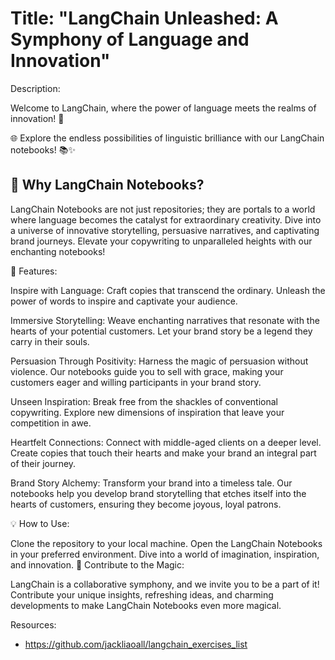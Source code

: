 # Title: "LangChain Unleashed: A Symphony of Language and Innovation"

Description:

Welcome to LangChain, where the power of language meets the realms of innovation! 🚀

🌐 Explore the endless possibilities of linguistic brilliance with our LangChain notebooks! 📚✨


## 🚀 Why LangChain Notebooks?

LangChain Notebooks are not just repositories; they are portals to a world where language becomes the catalyst for extraordinary creativity. Dive into a universe of innovative storytelling, persuasive narratives, and captivating brand journeys. Elevate your copywriting to unparalleled heights with our enchanting notebooks!

🌟 Features:

Inspire with Language: Craft copies that transcend the ordinary. Unleash the power of words to inspire and captivate your audience.

Immersive Storytelling: Weave enchanting narratives that resonate with the hearts of your potential customers. Let your brand story be a legend they carry in their souls.

Persuasion Through Positivity: Harness the magic of persuasion without violence. Our notebooks guide you to sell with grace, making your customers eager and willing participants in your brand story.

Unseen Inspiration: Break free from the shackles of conventional copywriting. Explore new dimensions of inspiration that leave your competition in awe.

Heartfelt Connections: Connect with middle-aged clients on a deeper level. Create copies that touch their hearts and make your brand an integral part of their journey.

Brand Story Alchemy: Transform your brand into a timeless tale. Our notebooks help you develop brand storytelling that etches itself into the hearts of customers, ensuring they become joyous, loyal patrons.

💡 How to Use:

Clone the repository to your local machine.
Open the LangChain Notebooks in your preferred environment.
Dive into a world of imagination, inspiration, and innovation.
🚀 Contribute to the Magic:

LangChain is a collaborative symphony, and we invite you to be a part of it! Contribute your unique insights, refreshing ideas, and charming developments to make LangChain Notebooks even more magical.

Resources:
- https://github.com/jackliaoall/langchain_exercises_list 
